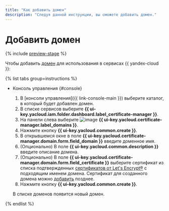 ```yaml
---
title: "Как добавить домен"
description: "Следуя данной инструкции, вы сможете добавить домен."
---
```


# Добавить домен

{% include [preview-stage](../../../_includes/certificate-manager/preview-stage.md) %}

Чтобы добавить [домен](../../concepts/domains/index.md) для использования в сервисах {{ yandex-cloud }}:

{% list tabs group=instructions %}

- Консоль управления {#console}

    1. В [консоли управления]({{ link-console-main }}) выберите каталог, в который будет добавлен домен.
    1. В списке сервисов выберите **{{ ui-key.yacloud.iam.folder.dashboard.label_certificate-manager }}**.
    1. На панели слева выберите ![image](../../../_assets/console-icons/globe.svg) **{{ ui-key.yacloud.certificate-manager.label_domains }}**.
    1. Нажмите кнопку **{{ ui-key.yacloud.common.create }}**.
    1. В открывшемся окне в поле **{{ ui-key.yacloud.certificate-manager.domain.form.field_domain }}** введите доменное имя.
    1. (Опционально) В поле **{{ ui-key.yacloud.common.description }}** введите описание домена.
    1. (Опционально) В поле **{{ ui-key.yacloud.certificate-manager.domain.form.field_certificate }}** выберите сертификат из списка подтвержденных [сертификатов от Let's Encrypt®](../../concepts/managed-certificate.md) с подходящим именем домена. Сертификат для созданного домена можно [добавить](../managed/cert-create.md) позднее.
    1. Нажмите кнопку **{{ ui-key.yacloud.common.create }}**.

    В списке доменов появится новый домен.

{% endlist %}
